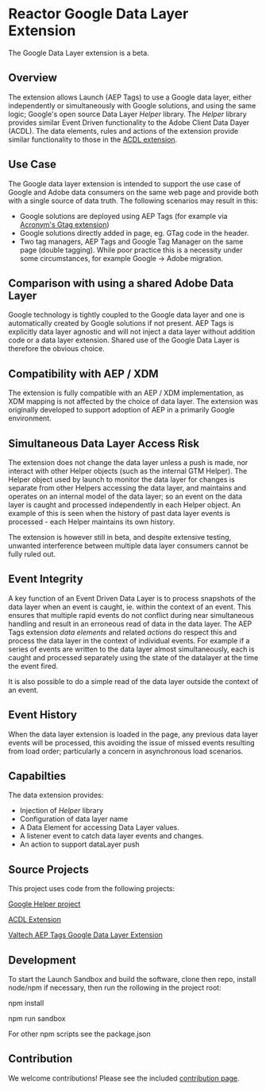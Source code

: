 # Reactor Google Data Layer Extension

The Google Data Layer extension is a beta.

## Overview

The extension allows Launch (AEP Tags) to use a Google data layer, either independently or simultaneously with Google solutions, and using the same logic; Google's open source Data Layer _Helper_ library. The _Helper_ library provides similar Event Driven functionality to the Adobe Client Data Dayer (ACDL). The data elements, rules and actions of the extension provide similar functionality to those in the [ACDL extension](https://github.com/pitchmuc/acdl_extension).

## Use Case

The Google data layer extension is intended to support the use case of Google and Adobe data consumers on the same web page and provide both with a single source of data truth. The following scenarios may result in this:

- Google solutions are deployed using AEP Tags (for example via [Acronym's Gtag extension](https://www.adobeexchange.com/experiencecloud.details.101437.google-global-site-tag-gtag.html))
- Google solutions directly added in page, eg. GTag code in the header.
- Two tag managers, AEP Tags and Google Tag Manager on the same page (double tagging). While poor practice this is a necessity under some circumstances, for example Google -> Adobe migration.

## Comparison with using a shared Adobe Data Layer

Google technology is tightly coupled to the Google data layer and one is automatically created by Google solutions if not present. AEP Tags is explicitly data layer agnostic and will not inject a data layer without addition code or a data layer extension. Shared use of the Google Data Layer is therefore the obvious choice.

## Compatibility with AEP / XDM

The extension is fully compatible with an AEP / XDM implementation, as XDM mapping is not affected by the choice of data layer. The extension was originally developed to support adoption of AEP in a primarily Google environment.

## Simultaneous Data Layer Access Risk

The extension does not change the data layer unless a push is made, nor interact with other Helper objects (such as the internal GTM Helper). The Helper object used by launch to monitor the data layer for changes is separate from other Helpers accessing the data layer, and maintains and operates on an internal model of the data layer; so an event on the data layer is caught and processed independently in each Helper object. An example of this is seen when the history of past data layer events is processed - each Helper maintains its own history.

The extension is however still in beta, and despite extensive testing, unwanted interference between multiple data layer consumers cannot be fully ruled out.

## Event Integrity

A key function of an Event Driven Data Layer is to process snapshots of the data layer when an event is caught, ie. within the context of an event. This ensures that multiple rapid events do not conflict during near simultaneous handling and result in an erroneous read of data in the data layer. The AEP Tags extension _data elements_ and related _actions_ do respect this and process the data layer in the context of individual events. For example if a series of events are written to the data layer almost simultaneously, each is caught and processed separately using the state of the datalayer at the time the event fired.

It is also possible to do a simple read of the data layer outside the context of an event.

## Event History

When the data layer extension is loaded in the page, any previous data layer events will be processed, this avoiding the issue of missed events resulting from load order; particularly a concern in asynchronous load scenarios.

## Capabilties

The data extension provides:

- Injection of _Helper_ library
- Configuration of data layer name
- A Data Element for accessing Data Layer values.
- A listener event to catch data layer events and changes.
- An action to support dataLayer push

## Source Projects

This project uses code from the following projects:

[Google Helper project](https://github.com/google/data-layer-helper)

[ACDL Extension](https://github.com/pitchmuc/acdl_extension)

[Valtech AEP Tags Google Data Layer Extension](https://github.com/valtech-ch/aeptags-google-datalayer-extension)

## Development

To start the Launch Sandbox and build the software, clone then repo, install node/npm if necessary, then run the rollowing in the project root:

npm install

npm run sandbox

For other npm scripts see the package.json

## Contribution

We welcome contributions! Please see the included [contribution page](../CONTRIBUTING.md).
